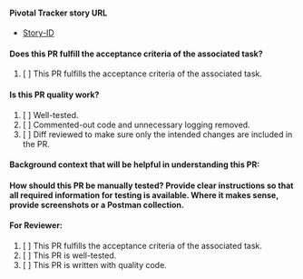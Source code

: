 #### Pivotal Tracker story URL
* [Story-ID](https://www.pivotaltracker.com/story/show/[story-ID]) 

#### Does this PR fulfill the acceptance criteria of the associated task?
1. [ ] This PR fulfills the acceptance criteria of the associated task.


#### Is this PR quality work?
1. [ ] Well-tested.
2. [ ] Commented-out code and unnecessary logging removed.
3. [ ] Diff reviewed to make sure only the intended changes are included in the PR.


#### Background context that will be helpful in understanding this PR:


#### How should this PR be manually tested? Provide clear instructions so that all required information for testing is available. Where it makes sense, provide screenshots or a Postman collection.


#### For Reviewer:
1. [ ] This PR fulfills the acceptance criteria of the associated task.
2. [ ] This PR is well-tested.
3. [ ] This PR is written with quality code.
